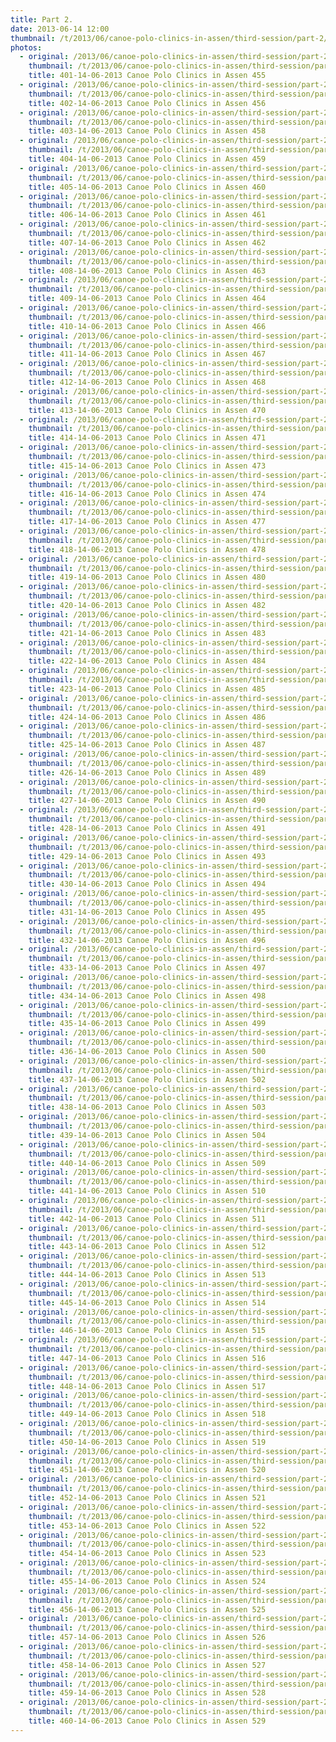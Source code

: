 ```yaml
---
title: Part 2.
date: 2013-06-14 12:00
thumbnail: /t/2013/06/canoe-polo-clinics-in-assen/third-session/part-2/401-14-06-2013-canoe-polo-clinics-in-assen-455.jpg
photos:
  - original: /2013/06/canoe-polo-clinics-in-assen/third-session/part-2/401-14-06-2013-canoe-polo-clinics-in-assen-455.jpg
    thumbnail: /t/2013/06/canoe-polo-clinics-in-assen/third-session/part-2/401-14-06-2013-canoe-polo-clinics-in-assen-455.jpg
    title: 401-14-06-2013 Canoe Polo Clinics in Assen 455
  - original: /2013/06/canoe-polo-clinics-in-assen/third-session/part-2/402-14-06-2013-canoe-polo-clinics-in-assen-456.jpg
    thumbnail: /t/2013/06/canoe-polo-clinics-in-assen/third-session/part-2/402-14-06-2013-canoe-polo-clinics-in-assen-456.jpg
    title: 402-14-06-2013 Canoe Polo Clinics in Assen 456
  - original: /2013/06/canoe-polo-clinics-in-assen/third-session/part-2/403-14-06-2013-canoe-polo-clinics-in-assen-458.jpg
    thumbnail: /t/2013/06/canoe-polo-clinics-in-assen/third-session/part-2/403-14-06-2013-canoe-polo-clinics-in-assen-458.jpg
    title: 403-14-06-2013 Canoe Polo Clinics in Assen 458
  - original: /2013/06/canoe-polo-clinics-in-assen/third-session/part-2/404-14-06-2013-canoe-polo-clinics-in-assen-459.jpg
    thumbnail: /t/2013/06/canoe-polo-clinics-in-assen/third-session/part-2/404-14-06-2013-canoe-polo-clinics-in-assen-459.jpg
    title: 404-14-06-2013 Canoe Polo Clinics in Assen 459
  - original: /2013/06/canoe-polo-clinics-in-assen/third-session/part-2/405-14-06-2013-canoe-polo-clinics-in-assen-460.jpg
    thumbnail: /t/2013/06/canoe-polo-clinics-in-assen/third-session/part-2/405-14-06-2013-canoe-polo-clinics-in-assen-460.jpg
    title: 405-14-06-2013 Canoe Polo Clinics in Assen 460
  - original: /2013/06/canoe-polo-clinics-in-assen/third-session/part-2/406-14-06-2013-canoe-polo-clinics-in-assen-461.jpg
    thumbnail: /t/2013/06/canoe-polo-clinics-in-assen/third-session/part-2/406-14-06-2013-canoe-polo-clinics-in-assen-461.jpg
    title: 406-14-06-2013 Canoe Polo Clinics in Assen 461
  - original: /2013/06/canoe-polo-clinics-in-assen/third-session/part-2/407-14-06-2013-canoe-polo-clinics-in-assen-462.jpg
    thumbnail: /t/2013/06/canoe-polo-clinics-in-assen/third-session/part-2/407-14-06-2013-canoe-polo-clinics-in-assen-462.jpg
    title: 407-14-06-2013 Canoe Polo Clinics in Assen 462
  - original: /2013/06/canoe-polo-clinics-in-assen/third-session/part-2/408-14-06-2013-canoe-polo-clinics-in-assen-463.jpg
    thumbnail: /t/2013/06/canoe-polo-clinics-in-assen/third-session/part-2/408-14-06-2013-canoe-polo-clinics-in-assen-463.jpg
    title: 408-14-06-2013 Canoe Polo Clinics in Assen 463
  - original: /2013/06/canoe-polo-clinics-in-assen/third-session/part-2/409-14-06-2013-canoe-polo-clinics-in-assen-464.jpg
    thumbnail: /t/2013/06/canoe-polo-clinics-in-assen/third-session/part-2/409-14-06-2013-canoe-polo-clinics-in-assen-464.jpg
    title: 409-14-06-2013 Canoe Polo Clinics in Assen 464
  - original: /2013/06/canoe-polo-clinics-in-assen/third-session/part-2/410-14-06-2013-canoe-polo-clinics-in-assen-466.jpg
    thumbnail: /t/2013/06/canoe-polo-clinics-in-assen/third-session/part-2/410-14-06-2013-canoe-polo-clinics-in-assen-466.jpg
    title: 410-14-06-2013 Canoe Polo Clinics in Assen 466
  - original: /2013/06/canoe-polo-clinics-in-assen/third-session/part-2/411-14-06-2013-canoe-polo-clinics-in-assen-467.jpg
    thumbnail: /t/2013/06/canoe-polo-clinics-in-assen/third-session/part-2/411-14-06-2013-canoe-polo-clinics-in-assen-467.jpg
    title: 411-14-06-2013 Canoe Polo Clinics in Assen 467
  - original: /2013/06/canoe-polo-clinics-in-assen/third-session/part-2/412-14-06-2013-canoe-polo-clinics-in-assen-468.jpg
    thumbnail: /t/2013/06/canoe-polo-clinics-in-assen/third-session/part-2/412-14-06-2013-canoe-polo-clinics-in-assen-468.jpg
    title: 412-14-06-2013 Canoe Polo Clinics in Assen 468
  - original: /2013/06/canoe-polo-clinics-in-assen/third-session/part-2/413-14-06-2013-canoe-polo-clinics-in-assen-470.jpg
    thumbnail: /t/2013/06/canoe-polo-clinics-in-assen/third-session/part-2/413-14-06-2013-canoe-polo-clinics-in-assen-470.jpg
    title: 413-14-06-2013 Canoe Polo Clinics in Assen 470
  - original: /2013/06/canoe-polo-clinics-in-assen/third-session/part-2/414-14-06-2013-canoe-polo-clinics-in-assen-471.jpg
    thumbnail: /t/2013/06/canoe-polo-clinics-in-assen/third-session/part-2/414-14-06-2013-canoe-polo-clinics-in-assen-471.jpg
    title: 414-14-06-2013 Canoe Polo Clinics in Assen 471
  - original: /2013/06/canoe-polo-clinics-in-assen/third-session/part-2/415-14-06-2013-canoe-polo-clinics-in-assen-473.jpg
    thumbnail: /t/2013/06/canoe-polo-clinics-in-assen/third-session/part-2/415-14-06-2013-canoe-polo-clinics-in-assen-473.jpg
    title: 415-14-06-2013 Canoe Polo Clinics in Assen 473
  - original: /2013/06/canoe-polo-clinics-in-assen/third-session/part-2/416-14-06-2013-canoe-polo-clinics-in-assen-474.jpg
    thumbnail: /t/2013/06/canoe-polo-clinics-in-assen/third-session/part-2/416-14-06-2013-canoe-polo-clinics-in-assen-474.jpg
    title: 416-14-06-2013 Canoe Polo Clinics in Assen 474
  - original: /2013/06/canoe-polo-clinics-in-assen/third-session/part-2/417-14-06-2013-canoe-polo-clinics-in-assen-477.jpg
    thumbnail: /t/2013/06/canoe-polo-clinics-in-assen/third-session/part-2/417-14-06-2013-canoe-polo-clinics-in-assen-477.jpg
    title: 417-14-06-2013 Canoe Polo Clinics in Assen 477
  - original: /2013/06/canoe-polo-clinics-in-assen/third-session/part-2/418-14-06-2013-canoe-polo-clinics-in-assen-478.jpg
    thumbnail: /t/2013/06/canoe-polo-clinics-in-assen/third-session/part-2/418-14-06-2013-canoe-polo-clinics-in-assen-478.jpg
    title: 418-14-06-2013 Canoe Polo Clinics in Assen 478
  - original: /2013/06/canoe-polo-clinics-in-assen/third-session/part-2/419-14-06-2013-canoe-polo-clinics-in-assen-480.jpg
    thumbnail: /t/2013/06/canoe-polo-clinics-in-assen/third-session/part-2/419-14-06-2013-canoe-polo-clinics-in-assen-480.jpg
    title: 419-14-06-2013 Canoe Polo Clinics in Assen 480
  - original: /2013/06/canoe-polo-clinics-in-assen/third-session/part-2/420-14-06-2013-canoe-polo-clinics-in-assen-482.jpg
    thumbnail: /t/2013/06/canoe-polo-clinics-in-assen/third-session/part-2/420-14-06-2013-canoe-polo-clinics-in-assen-482.jpg
    title: 420-14-06-2013 Canoe Polo Clinics in Assen 482
  - original: /2013/06/canoe-polo-clinics-in-assen/third-session/part-2/421-14-06-2013-canoe-polo-clinics-in-assen-483.jpg
    thumbnail: /t/2013/06/canoe-polo-clinics-in-assen/third-session/part-2/421-14-06-2013-canoe-polo-clinics-in-assen-483.jpg
    title: 421-14-06-2013 Canoe Polo Clinics in Assen 483
  - original: /2013/06/canoe-polo-clinics-in-assen/third-session/part-2/422-14-06-2013-canoe-polo-clinics-in-assen-484.jpg
    thumbnail: /t/2013/06/canoe-polo-clinics-in-assen/third-session/part-2/422-14-06-2013-canoe-polo-clinics-in-assen-484.jpg
    title: 422-14-06-2013 Canoe Polo Clinics in Assen 484
  - original: /2013/06/canoe-polo-clinics-in-assen/third-session/part-2/423-14-06-2013-canoe-polo-clinics-in-assen-485.jpg
    thumbnail: /t/2013/06/canoe-polo-clinics-in-assen/third-session/part-2/423-14-06-2013-canoe-polo-clinics-in-assen-485.jpg
    title: 423-14-06-2013 Canoe Polo Clinics in Assen 485
  - original: /2013/06/canoe-polo-clinics-in-assen/third-session/part-2/424-14-06-2013-canoe-polo-clinics-in-assen-486.jpg
    thumbnail: /t/2013/06/canoe-polo-clinics-in-assen/third-session/part-2/424-14-06-2013-canoe-polo-clinics-in-assen-486.jpg
    title: 424-14-06-2013 Canoe Polo Clinics in Assen 486
  - original: /2013/06/canoe-polo-clinics-in-assen/third-session/part-2/425-14-06-2013-canoe-polo-clinics-in-assen-487.jpg
    thumbnail: /t/2013/06/canoe-polo-clinics-in-assen/third-session/part-2/425-14-06-2013-canoe-polo-clinics-in-assen-487.jpg
    title: 425-14-06-2013 Canoe Polo Clinics in Assen 487
  - original: /2013/06/canoe-polo-clinics-in-assen/third-session/part-2/426-14-06-2013-canoe-polo-clinics-in-assen-489.jpg
    thumbnail: /t/2013/06/canoe-polo-clinics-in-assen/third-session/part-2/426-14-06-2013-canoe-polo-clinics-in-assen-489.jpg
    title: 426-14-06-2013 Canoe Polo Clinics in Assen 489
  - original: /2013/06/canoe-polo-clinics-in-assen/third-session/part-2/427-14-06-2013-canoe-polo-clinics-in-assen-490.jpg
    thumbnail: /t/2013/06/canoe-polo-clinics-in-assen/third-session/part-2/427-14-06-2013-canoe-polo-clinics-in-assen-490.jpg
    title: 427-14-06-2013 Canoe Polo Clinics in Assen 490
  - original: /2013/06/canoe-polo-clinics-in-assen/third-session/part-2/428-14-06-2013-canoe-polo-clinics-in-assen-491.jpg
    thumbnail: /t/2013/06/canoe-polo-clinics-in-assen/third-session/part-2/428-14-06-2013-canoe-polo-clinics-in-assen-491.jpg
    title: 428-14-06-2013 Canoe Polo Clinics in Assen 491
  - original: /2013/06/canoe-polo-clinics-in-assen/third-session/part-2/429-14-06-2013-canoe-polo-clinics-in-assen-493.jpg
    thumbnail: /t/2013/06/canoe-polo-clinics-in-assen/third-session/part-2/429-14-06-2013-canoe-polo-clinics-in-assen-493.jpg
    title: 429-14-06-2013 Canoe Polo Clinics in Assen 493
  - original: /2013/06/canoe-polo-clinics-in-assen/third-session/part-2/430-14-06-2013-canoe-polo-clinics-in-assen-494.jpg
    thumbnail: /t/2013/06/canoe-polo-clinics-in-assen/third-session/part-2/430-14-06-2013-canoe-polo-clinics-in-assen-494.jpg
    title: 430-14-06-2013 Canoe Polo Clinics in Assen 494
  - original: /2013/06/canoe-polo-clinics-in-assen/third-session/part-2/431-14-06-2013-canoe-polo-clinics-in-assen-495.jpg
    thumbnail: /t/2013/06/canoe-polo-clinics-in-assen/third-session/part-2/431-14-06-2013-canoe-polo-clinics-in-assen-495.jpg
    title: 431-14-06-2013 Canoe Polo Clinics in Assen 495
  - original: /2013/06/canoe-polo-clinics-in-assen/third-session/part-2/432-14-06-2013-canoe-polo-clinics-in-assen-496.jpg
    thumbnail: /t/2013/06/canoe-polo-clinics-in-assen/third-session/part-2/432-14-06-2013-canoe-polo-clinics-in-assen-496.jpg
    title: 432-14-06-2013 Canoe Polo Clinics in Assen 496
  - original: /2013/06/canoe-polo-clinics-in-assen/third-session/part-2/433-14-06-2013-canoe-polo-clinics-in-assen-497.jpg
    thumbnail: /t/2013/06/canoe-polo-clinics-in-assen/third-session/part-2/433-14-06-2013-canoe-polo-clinics-in-assen-497.jpg
    title: 433-14-06-2013 Canoe Polo Clinics in Assen 497
  - original: /2013/06/canoe-polo-clinics-in-assen/third-session/part-2/434-14-06-2013-canoe-polo-clinics-in-assen-498.jpg
    thumbnail: /t/2013/06/canoe-polo-clinics-in-assen/third-session/part-2/434-14-06-2013-canoe-polo-clinics-in-assen-498.jpg
    title: 434-14-06-2013 Canoe Polo Clinics in Assen 498
  - original: /2013/06/canoe-polo-clinics-in-assen/third-session/part-2/435-14-06-2013-canoe-polo-clinics-in-assen-499.jpg
    thumbnail: /t/2013/06/canoe-polo-clinics-in-assen/third-session/part-2/435-14-06-2013-canoe-polo-clinics-in-assen-499.jpg
    title: 435-14-06-2013 Canoe Polo Clinics in Assen 499
  - original: /2013/06/canoe-polo-clinics-in-assen/third-session/part-2/436-14-06-2013-canoe-polo-clinics-in-assen-500.jpg
    thumbnail: /t/2013/06/canoe-polo-clinics-in-assen/third-session/part-2/436-14-06-2013-canoe-polo-clinics-in-assen-500.jpg
    title: 436-14-06-2013 Canoe Polo Clinics in Assen 500
  - original: /2013/06/canoe-polo-clinics-in-assen/third-session/part-2/437-14-06-2013-canoe-polo-clinics-in-assen-502.jpg
    thumbnail: /t/2013/06/canoe-polo-clinics-in-assen/third-session/part-2/437-14-06-2013-canoe-polo-clinics-in-assen-502.jpg
    title: 437-14-06-2013 Canoe Polo Clinics in Assen 502
  - original: /2013/06/canoe-polo-clinics-in-assen/third-session/part-2/438-14-06-2013-canoe-polo-clinics-in-assen-503.jpg
    thumbnail: /t/2013/06/canoe-polo-clinics-in-assen/third-session/part-2/438-14-06-2013-canoe-polo-clinics-in-assen-503.jpg
    title: 438-14-06-2013 Canoe Polo Clinics in Assen 503
  - original: /2013/06/canoe-polo-clinics-in-assen/third-session/part-2/439-14-06-2013-canoe-polo-clinics-in-assen-504.jpg
    thumbnail: /t/2013/06/canoe-polo-clinics-in-assen/third-session/part-2/439-14-06-2013-canoe-polo-clinics-in-assen-504.jpg
    title: 439-14-06-2013 Canoe Polo Clinics in Assen 504
  - original: /2013/06/canoe-polo-clinics-in-assen/third-session/part-2/440-14-06-2013-canoe-polo-clinics-in-assen-509.jpg
    thumbnail: /t/2013/06/canoe-polo-clinics-in-assen/third-session/part-2/440-14-06-2013-canoe-polo-clinics-in-assen-509.jpg
    title: 440-14-06-2013 Canoe Polo Clinics in Assen 509
  - original: /2013/06/canoe-polo-clinics-in-assen/third-session/part-2/441-14-06-2013-canoe-polo-clinics-in-assen-510.jpg
    thumbnail: /t/2013/06/canoe-polo-clinics-in-assen/third-session/part-2/441-14-06-2013-canoe-polo-clinics-in-assen-510.jpg
    title: 441-14-06-2013 Canoe Polo Clinics in Assen 510
  - original: /2013/06/canoe-polo-clinics-in-assen/third-session/part-2/442-14-06-2013-canoe-polo-clinics-in-assen-511.jpg
    thumbnail: /t/2013/06/canoe-polo-clinics-in-assen/third-session/part-2/442-14-06-2013-canoe-polo-clinics-in-assen-511.jpg
    title: 442-14-06-2013 Canoe Polo Clinics in Assen 511
  - original: /2013/06/canoe-polo-clinics-in-assen/third-session/part-2/443-14-06-2013-canoe-polo-clinics-in-assen-512.jpg
    thumbnail: /t/2013/06/canoe-polo-clinics-in-assen/third-session/part-2/443-14-06-2013-canoe-polo-clinics-in-assen-512.jpg
    title: 443-14-06-2013 Canoe Polo Clinics in Assen 512
  - original: /2013/06/canoe-polo-clinics-in-assen/third-session/part-2/444-14-06-2013-canoe-polo-clinics-in-assen-513.jpg
    thumbnail: /t/2013/06/canoe-polo-clinics-in-assen/third-session/part-2/444-14-06-2013-canoe-polo-clinics-in-assen-513.jpg
    title: 444-14-06-2013 Canoe Polo Clinics in Assen 513
  - original: /2013/06/canoe-polo-clinics-in-assen/third-session/part-2/445-14-06-2013-canoe-polo-clinics-in-assen-514.jpg
    thumbnail: /t/2013/06/canoe-polo-clinics-in-assen/third-session/part-2/445-14-06-2013-canoe-polo-clinics-in-assen-514.jpg
    title: 445-14-06-2013 Canoe Polo Clinics in Assen 514
  - original: /2013/06/canoe-polo-clinics-in-assen/third-session/part-2/446-14-06-2013-canoe-polo-clinics-in-assen-515.jpg
    thumbnail: /t/2013/06/canoe-polo-clinics-in-assen/third-session/part-2/446-14-06-2013-canoe-polo-clinics-in-assen-515.jpg
    title: 446-14-06-2013 Canoe Polo Clinics in Assen 515
  - original: /2013/06/canoe-polo-clinics-in-assen/third-session/part-2/447-14-06-2013-canoe-polo-clinics-in-assen-516.jpg
    thumbnail: /t/2013/06/canoe-polo-clinics-in-assen/third-session/part-2/447-14-06-2013-canoe-polo-clinics-in-assen-516.jpg
    title: 447-14-06-2013 Canoe Polo Clinics in Assen 516
  - original: /2013/06/canoe-polo-clinics-in-assen/third-session/part-2/448-14-06-2013-canoe-polo-clinics-in-assen-517.jpg
    thumbnail: /t/2013/06/canoe-polo-clinics-in-assen/third-session/part-2/448-14-06-2013-canoe-polo-clinics-in-assen-517.jpg
    title: 448-14-06-2013 Canoe Polo Clinics in Assen 517
  - original: /2013/06/canoe-polo-clinics-in-assen/third-session/part-2/449-14-06-2013-canoe-polo-clinics-in-assen-518.jpg
    thumbnail: /t/2013/06/canoe-polo-clinics-in-assen/third-session/part-2/449-14-06-2013-canoe-polo-clinics-in-assen-518.jpg
    title: 449-14-06-2013 Canoe Polo Clinics in Assen 518
  - original: /2013/06/canoe-polo-clinics-in-assen/third-session/part-2/450-14-06-2013-canoe-polo-clinics-in-assen-519.jpg
    thumbnail: /t/2013/06/canoe-polo-clinics-in-assen/third-session/part-2/450-14-06-2013-canoe-polo-clinics-in-assen-519.jpg
    title: 450-14-06-2013 Canoe Polo Clinics in Assen 519
  - original: /2013/06/canoe-polo-clinics-in-assen/third-session/part-2/451-14-06-2013-canoe-polo-clinics-in-assen-520.jpg
    thumbnail: /t/2013/06/canoe-polo-clinics-in-assen/third-session/part-2/451-14-06-2013-canoe-polo-clinics-in-assen-520.jpg
    title: 451-14-06-2013 Canoe Polo Clinics in Assen 520
  - original: /2013/06/canoe-polo-clinics-in-assen/third-session/part-2/452-14-06-2013-canoe-polo-clinics-in-assen-521.jpg
    thumbnail: /t/2013/06/canoe-polo-clinics-in-assen/third-session/part-2/452-14-06-2013-canoe-polo-clinics-in-assen-521.jpg
    title: 452-14-06-2013 Canoe Polo Clinics in Assen 521
  - original: /2013/06/canoe-polo-clinics-in-assen/third-session/part-2/453-14-06-2013-canoe-polo-clinics-in-assen-522.jpg
    thumbnail: /t/2013/06/canoe-polo-clinics-in-assen/third-session/part-2/453-14-06-2013-canoe-polo-clinics-in-assen-522.jpg
    title: 453-14-06-2013 Canoe Polo Clinics in Assen 522
  - original: /2013/06/canoe-polo-clinics-in-assen/third-session/part-2/454-14-06-2013-canoe-polo-clinics-in-assen-523.jpg
    thumbnail: /t/2013/06/canoe-polo-clinics-in-assen/third-session/part-2/454-14-06-2013-canoe-polo-clinics-in-assen-523.jpg
    title: 454-14-06-2013 Canoe Polo Clinics in Assen 523
  - original: /2013/06/canoe-polo-clinics-in-assen/third-session/part-2/455-14-06-2013-canoe-polo-clinics-in-assen-524.jpg
    thumbnail: /t/2013/06/canoe-polo-clinics-in-assen/third-session/part-2/455-14-06-2013-canoe-polo-clinics-in-assen-524.jpg
    title: 455-14-06-2013 Canoe Polo Clinics in Assen 524
  - original: /2013/06/canoe-polo-clinics-in-assen/third-session/part-2/456-14-06-2013-canoe-polo-clinics-in-assen-525.jpg
    thumbnail: /t/2013/06/canoe-polo-clinics-in-assen/third-session/part-2/456-14-06-2013-canoe-polo-clinics-in-assen-525.jpg
    title: 456-14-06-2013 Canoe Polo Clinics in Assen 525
  - original: /2013/06/canoe-polo-clinics-in-assen/third-session/part-2/457-14-06-2013-canoe-polo-clinics-in-assen-526.jpg
    thumbnail: /t/2013/06/canoe-polo-clinics-in-assen/third-session/part-2/457-14-06-2013-canoe-polo-clinics-in-assen-526.jpg
    title: 457-14-06-2013 Canoe Polo Clinics in Assen 526
  - original: /2013/06/canoe-polo-clinics-in-assen/third-session/part-2/458-14-06-2013-canoe-polo-clinics-in-assen-527.jpg
    thumbnail: /t/2013/06/canoe-polo-clinics-in-assen/third-session/part-2/458-14-06-2013-canoe-polo-clinics-in-assen-527.jpg
    title: 458-14-06-2013 Canoe Polo Clinics in Assen 527
  - original: /2013/06/canoe-polo-clinics-in-assen/third-session/part-2/459-14-06-2013-canoe-polo-clinics-in-assen-528.jpg
    thumbnail: /t/2013/06/canoe-polo-clinics-in-assen/third-session/part-2/459-14-06-2013-canoe-polo-clinics-in-assen-528.jpg
    title: 459-14-06-2013 Canoe Polo Clinics in Assen 528
  - original: /2013/06/canoe-polo-clinics-in-assen/third-session/part-2/460-14-06-2013-canoe-polo-clinics-in-assen-529.jpg
    thumbnail: /t/2013/06/canoe-polo-clinics-in-assen/third-session/part-2/460-14-06-2013-canoe-polo-clinics-in-assen-529.jpg
    title: 460-14-06-2013 Canoe Polo Clinics in Assen 529
---
```

